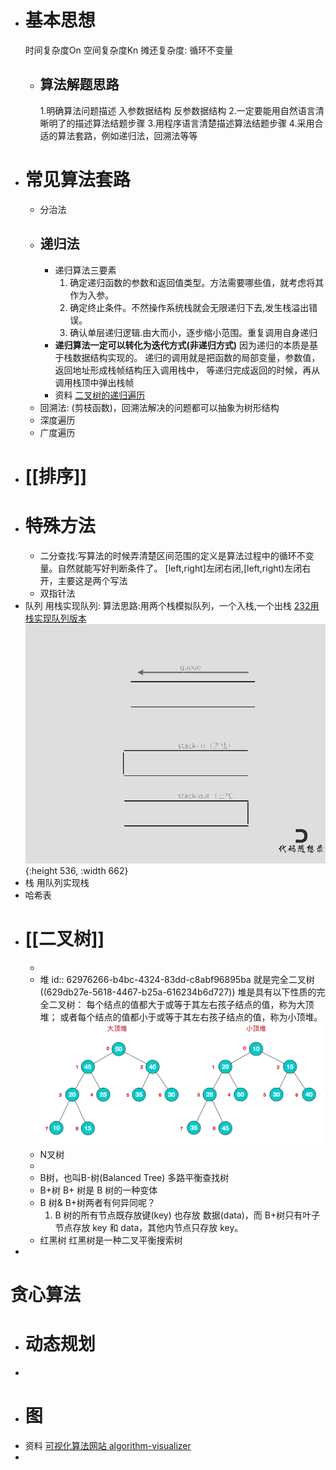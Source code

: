 - # 基本思想
  时间复杂度On
  空间复杂度Kn
  摊还复杂度:
  循环不变量
	- ## 算法解题思路
	  1.明确算法问题描述
	  入参数据结构
	  反参数据结构
	  2.一定要能用自然语言清晰明了的描述算法结题步骤
	  3.用程序语言清楚描述算法结题步骤
	  4.采用合适的算法套路，例如递归法，回溯法等等
- # 常见算法套路
	- 分治法
	- ## 递归法
		- 递归算法三要素
		  1. 确定递归函数的参数和返回值类型。方法需要哪些值，就考虑将其作为入参。
		  2. 确定终止条件。不然操作系统栈就会无限递归下去,发生栈溢出错误。
		  3. 确认单层递归逻辑.由大而小，逐步缩小范围。重复调用自身递归
		- **递归算法一定可以转化为迭代方式(非递归方式)**
		  因为递归的本质是基于栈数据结构实现的。
		  递归的调用就是把函数的局部变量，参数值，返回地址形成栈帧结构压入调用栈中，
		  等递归完成返回的时候，再从调用栈顶中弹出栈帧
		- 资料
		  [二叉树的递归遍历](https://programmercarl.com/%E4%BA%8C%E5%8F%89%E6%A0%91%E7%9A%84%E9%80%92%E5%BD%92%E9%81%8D%E5%8E%86.html)
	- 回溯法: (剪枝函数)，回溯法解决的问题都可以抽象为树形结构
	- 深度遍历
	- 广度遍历
- # [[排序]]
- # 特殊方法
	- 二分查找:写算法的时候弄清楚区间范围的定义是算法过程中的循环不变量。自然就能写好判断条件了。
	  [left,right]左闭右闭,[left,right)左闭右开，主要这是两个写法
	- 双指针法
- 队列
  用栈实现队列:
  算法思路:用两个栈模拟队列，一个入栈,一个出栈
  [232用栈实现队列版本](https://leetcode.cn/problems/implement-queue-using-stacks/)
  ![232.用栈实现队列版本2.gif](../assets/232.用栈实现队列版本2_1654307316526_0.gif){:height 536, :width 662}
- 栈
  用队列实现栈
- 哈希表
- # [[二叉树]]
	-
	- 堆
	  id:: 62976266-b4bc-4324-83dd-c8abf96895ba
	  就是完全二叉树 ((629db27e-5618-4467-b25a-616234b6d727))
	  堆是具有以下性质的完全二叉树：
	  每个结点的值都大于或等于其左右孩子结点的值，称为大顶堆；
	  或者每个结点的值都小于或等于其左右孩子结点的值，称为小顶堆。
	  ![堆.png](../assets/image_1654591467680_0.png)
	- N叉树
	-
	- B树，也叫B-树(Balanced Tree)
	  多路平衡查找树
	- B+树
	  B+ 树是 B 树的一种变体
	- B 树& B+树两者有何异同呢？
	  1. B 树的所有节点既存放键(key) 也存放 数据(data)，而 B+树只有叶子节点存放 key 和 data，其他内节点只存放 key。
	- 红黑树
	  红黑树是一种二叉平衡搜索树
-
# 贪心算法
- # 动态规划
-
- # 图
- 资料
  [可视化算法网站 algorithm-visualizer](https://algorithm-visualizer.org/brute-force/shellsort)
-